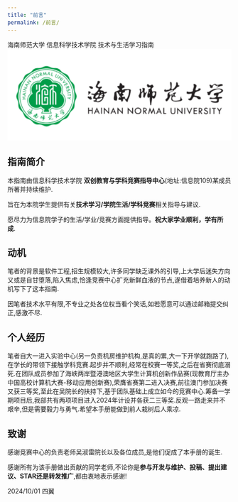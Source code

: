 ```yaml
---
title: "前言"
permalink: /前言/
---
```

海南师范大学 信息科学技术学院 技术与生活学习指南
![海南师范大学学校标识](https://raw.githubusercontent.com/siyio/HaiNNU-TechLife-Compass/master/img/HainnuPic.png)

## 指南简介

本指南由信息科学技术学院 **双创教育与学科竞赛指导中心**(地址:信息院109)某成员所著并持续维护.

旨在为本院学生提供有关**技术学习/学院生活/学科竞赛**相关指导与建议.

愿尽力为信息院学子的生活/学业/竞赛方面提供指导。**祝大家学业顺利，学有所成**.

## 动机

笔者的背景是软件工程,招生规模较大,许多同学缺乏课外的引导,上大学后迷失方向又或是自甘堕落,陷入焦虑,恰逢竞赛中心扩充新鲜血液的节点,遂借着培养新人的动机写下了这本指南.

因笔者技术水平有限,不专业之处各位权当看个笑话,如若愿意可以通过邮箱提交纠正,感激不尽.

## 个人经历

笔者自大一进入实验中心(另一负责机房维护机构,是真的累,大一下开学就跑路了),在学长的带领下接触学科竞赛.起步并不顺利,经常在校赛一等奖,之后在省赛彻底溺死.在团队成员参加了海峡两岸暨港澳地区大学生计算机创新作品赛(现教育厅主办中国高校计算机大赛-移动应用创新赛),荣膺省赛第二进入决赛,前往澳门参加决赛又获三等奖,至此在吴院长的扶持下,基于团队基础上成立如今的竞赛中心.筹备一学期项目后,我部共有两项项目进入2024年计设并各获二三等奖.反观一路走来并不艰辛,但是需要毅力与勇气.希望本手册能做到前人栽树后人乘凉.

## 致谢

感谢竞赛中心的负责老师吴淑雷院长以及各位成员,是他们促成了本手册的诞生.

感谢所有为该手册做出贡献的同学老师,不论你是**参与开发与维护、投稿、提出建议、STAR还是转发推广**,都由衷地表示感谢!

2024/10/01 四翼
